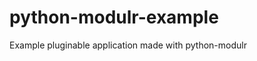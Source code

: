 python-modulr-example
=====================

Example pluginable application made with python-modulr
